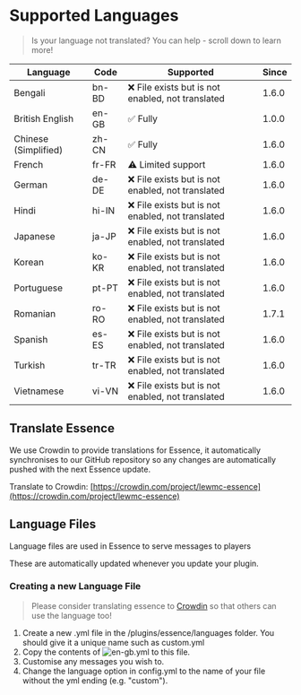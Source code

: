 # Supported Languages

> Is your language not translated? You can help - scroll down to learn more!

| Language             | Code  | Supported                                        | Since |
|----------------------|-------|--------------------------------------------------|-------|
| Bengali              | bn-BD | ❌ File exists but is not enabled, not translated | 1.6.0 |
| British English      | en-GB | ✅ Fully                                          | 1.0.0 |
| Chinese (Simplified) | zh-CN | ✅ Fully                                          | 1.6.0 |
| French               | fr-FR | ⚠ Limited support                                | 1.6.0 |
| German               | de-DE | ❌ File exists but is not enabled, not translated | 1.6.0 |
| Hindi                | hi-IN | ❌ File exists but is not enabled, not translated | 1.6.0 |
| Japanese             | ja-JP | ❌ File exists but is not enabled, not translated | 1.6.0 |
| Korean               | ko-KR | ❌ File exists but is not enabled, not translated | 1.6.0 |
| Portuguese           | pt-PT | ❌ File exists but is not enabled, not translated | 1.6.0 |
| Romanian             | ro-RO | ❌ File exists but is not enabled, not translated | 1.7.1 |
| Spanish              | es-ES | ❌ File exists but is not enabled, not translated | 1.6.0 |
| Turkish              | tr-TR | ❌ File exists but is not enabled, not translated | 1.6.0 |
| Vietnamese           | vi-VN | ❌ File exists but is not enabled, not translated | 1.6.0 |

## Translate Essence
We use Crowdin to provide translations for Essence, it automatically synchronises to our GitHub repository so any changes are automatically pushed with the next Essence update.

Translate to Crowdin: [https://crowdin.com/project/lewmc-essence](https://crowdin.com/project/lewmc-essence)

## Language Files

Language files are used in Essence to serve messages to players

These are automatically updated whenever you update your plugin.

### Creating a new Language File
> Please consider translating essence to [Crowdin](https://crowdin.com/project/lewmc-essence) so that others can use the language too!
1. Create a new .yml file in the /plugins/essence/languages folder. You should give it a unique name such as custom.yml
2. Copy the contents of ![en-gb.yml](en-gb.yml.png) to this file.
3. Customise any messages you wish to.
4. Change the language option in config.yml to the name of your file without the yml ending (e.g. "custom").
